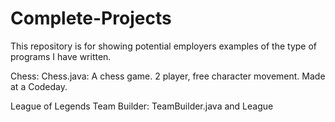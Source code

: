 # Complete-Projects
This repository is for showing potential employers examples of the type of programs I have written.

Chess: Chess.java:  A chess game. 2 player, free character movement. Made at a Codeday.

League of Legends Team Builder: TeamBuilder.java and League 
